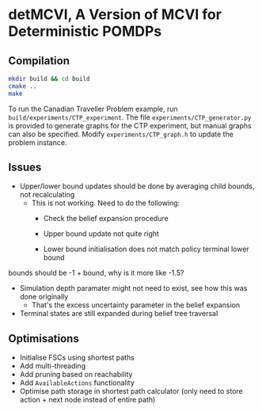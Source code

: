 # detMCVI, A Version of MCVI for Deterministic POMDPs

## Compilation
```sh
mkdir build && cd build
cmake ..
make
```

To run the Canadian Traveller Problem example, run `build/experiments/CTP_experiment`.
The file `experiments/CTP_generator.py` is provided to generate graphs for the CTP experiment, but manual graphs can also be specified.
Modify `experiments/CTP_graph.h` to update the problem instance.

## Issues
- Upper/lower bound updates should be done by averaging child bounds, not recalculating
	- This is not working. Need to do the following:
		- Check the belief expansion procedure

		- Upper bound update not quite right
		- Lower bound initialisation does not match policy terminal lower bound

bounds should be -1 + bound, why is it more like -1.5?

- Simulation depth paramater might not need to exist, see how this was done originally
	- That's the excess uncertainty parameter in the belief expansion
- Terminal states are still expanded during belief tree traversal

## Optimisations
- Initialise FSCs using shortest paths
- Add multi-threading
- Add pruning based on reachability
- Add `AvailableActions` functionality
- Optimise path storage in shortest path calculator (only need to store action + next node instead of entire path)
